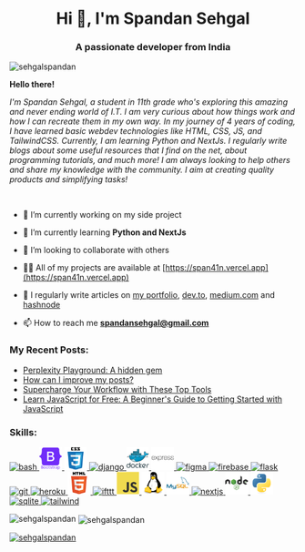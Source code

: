 <h1 align="center">Hi 👋, I'm Spandan Sehgal</h1>
<h3 align="center">A passionate developer from India</h3>

<p align="left"> <img src="https://komarev.com/ghpvc/?username=sehgalspandan&label=Profile%20views&color=5d5d5d&style=plastic" alt="sehgalspandan" /> </p>



<p align="left">
<b>Hello there!</b>

_I'm Spandan Sehgal, a student in 11th grade who's exploring this amazing and never ending world of I.T. I am very curious about how things work and how I can recreate them in my own way. In my journey of 4 years of coding, I have learned basic webdev technologies like HTML, CSS, JS, and TailwindCSS. Currently, I am learning Python and NextJs. I regularly write blogs about some useful resources that I find on the net, about programming tutorials, and much more!  I am always looking to help others and share my knowledge with the community. I aim at creating quality products and simplifying tasks!_
</p>
<br>

- 🔭 I’m currently working on my side project

- 🌱 I’m currently learning **Python and NextJs**

- 👯 I’m looking to collaborate with others

- 👨‍💻 All of my projects are available at [https://span41n.vercel.app](https://span41n.vercel.app)

- 📝 I regularly write articles on [my portfolio](https://span41n.vercel.app/blog), [dev.to](https://dev.to/sehgalspandan), [medium.com](https://medium.com/@spandansehgal) and [hashnode](https://hashnode.com/@sehgalspandan)

- 📫 How to reach me **spandansehgal@gmail.com**

### My Recent Posts:
<!-- BLOG-POST-LIST:START -->
- [Perplexity Playground: A hidden gem](https://dev.to/spandan/perplexity-playground-a-hidden-gem-2ok8)
- [How can I improve my posts?](https://dev.to/spandan/how-can-i-improve-my-posts-55h5)
- [Supercharge Your Workflow with These Top Tools](https://dev.to/spandan/supercharge-your-workflow-with-these-top-tools-5he0)
- [Learn JavaScript for Free: A Beginner&#39;s Guide to Getting Started with JavaScript](https://dev.to/spandan/learn-javascript-for-free-a-beginners-guide-to-getting-started-with-javascript-2f61)
<!-- BLOG-POST-LIST:END -->



<h3 align="left">Skills:</h3>
<p align="left"> <a href="https://www.gnu.org/software/bash/" target="_blank" rel="noreferrer"> <img src="https://www.vectorlogo.zone/logos/gnu_bash/gnu_bash-icon.svg" alt="bash" width="40" height="40"/> </a> <a href="https://getbootstrap.com" target="_blank" rel="noreferrer"> <img src="https://raw.githubusercontent.com/devicons/devicon/master/icons/bootstrap/bootstrap-plain-wordmark.svg" alt="bootstrap" width="40" height="40"/> </a> <a href="https://www.w3schools.com/css/" target="_blank" rel="noreferrer"> <img src="https://raw.githubusercontent.com/devicons/devicon/master/icons/css3/css3-original-wordmark.svg" alt="css3" width="40" height="40"/> </a> <a href="https://www.djangoproject.com/" target="_blank" rel="noreferrer"> <img src="https://cdn.worldvectorlogo.com/logos/django.svg" alt="django" width="40" height="40"/> </a> <a href="https://www.docker.com/" target="_blank" rel="noreferrer"> <img src="https://raw.githubusercontent.com/devicons/devicon/master/icons/docker/docker-original-wordmark.svg" alt="docker" width="40" height="40"/> </a> <a href="https://expressjs.com" target="_blank" rel="noreferrer"> <img src="https://raw.githubusercontent.com/devicons/devicon/master/icons/express/express-original-wordmark.svg" alt="express" width="40" height="40"/> </a> <a href="https://www.figma.com/" target="_blank" rel="noreferrer"> <img src="https://www.vectorlogo.zone/logos/figma/figma-icon.svg" alt="figma" width="40" height="40"/> </a> <a href="https://firebase.google.com/" target="_blank" rel="noreferrer"> <img src="https://www.vectorlogo.zone/logos/firebase/firebase-icon.svg" alt="firebase" width="40" height="40"/> </a> <a href="https://flask.palletsprojects.com/" target="_blank" rel="noreferrer"> <img src="https://www.vectorlogo.zone/logos/pocoo_flask/pocoo_flask-icon.svg" alt="flask" width="40" height="40"/> </a> <a href="https://git-scm.com/" target="_blank" rel="noreferrer"> <img src="https://www.vectorlogo.zone/logos/git-scm/git-scm-icon.svg" alt="git" width="40" height="40"/> </a> <a href="https://heroku.com" target="_blank" rel="noreferrer"> <img src="https://www.vectorlogo.zone/logos/heroku/heroku-icon.svg" alt="heroku" width="40" height="40"/> </a> <a href="https://www.w3.org/html/" target="_blank" rel="noreferrer"> <img src="https://raw.githubusercontent.com/devicons/devicon/master/icons/html5/html5-original-wordmark.svg" alt="html5" width="40" height="40"/> </a> <a href="https://ifttt.com/" target="_blank" rel="noreferrer"> <img src="https://www.vectorlogo.zone/logos/ifttt/ifttt-ar21.svg" alt="ifttt" width="40" height="40"/> </a> <a href="https://developer.mozilla.org/en-US/docs/Web/JavaScript" target="_blank" rel="noreferrer"> <img src="https://raw.githubusercontent.com/devicons/devicon/master/icons/javascript/javascript-original.svg" alt="javascript" width="40" height="40"/> </a> <a href="https://www.linux.org/" target="_blank" rel="noreferrer"> <img src="https://raw.githubusercontent.com/devicons/devicon/master/icons/linux/linux-original.svg" alt="linux" width="40" height="40"/> </a> <a href="https://www.mysql.com/" target="_blank" rel="noreferrer"> <img src="https://raw.githubusercontent.com/devicons/devicon/master/icons/mysql/mysql-original-wordmark.svg" alt="mysql" width="40" height="40"/> </a> <a href="https://nextjs.org/" target="_blank" rel="noreferrer"> <img src="https://cdn.worldvectorlogo.com/logos/nextjs-2.svg" alt="nextjs" width="40" height="40"/> </a> <a href="https://nodejs.org" target="_blank" rel="noreferrer"> <img src="https://raw.githubusercontent.com/devicons/devicon/master/icons/nodejs/nodejs-original-wordmark.svg" alt="nodejs" width="40" height="40"/> </a> <a href="https://www.python.org" target="_blank" rel="noreferrer"> <img src="https://raw.githubusercontent.com/devicons/devicon/master/icons/python/python-original.svg" alt="python" width="40" height="40"/> </a> <a href="https://www.sqlite.org/" target="_blank" rel="noreferrer"> <img src="https://www.vectorlogo.zone/logos/sqlite/sqlite-icon.svg" alt="sqlite" width="40" height="40"/> </a> <a href="https://tailwindcss.com/" target="_blank" rel="noreferrer"> <img src="https://www.vectorlogo.zone/logos/tailwindcss/tailwindcss-icon.svg" alt="tailwind" width="40" height="40"/> </a> </p>

<p><img align="left" src="https://github-readme-stats.vercel.app/api/top-langs?username=sehgalspandan&show_icons=true&locale=en&layout=compact" alt="sehgalspandan" /></p>

<p>&nbsp;<img align="center" src="https://github-readme-stats.vercel.app/api?username=sehgalspandan&show_icons=true&locale=en" alt="sehgalspandan" /></p>

<p align="left"> <a href="https://github.com/ryo-ma/github-profile-trophy"><img src="https://github-profile-trophy.vercel.app/?username=sehgalspandan" alt="sehgalspandan" /></a> </p>

